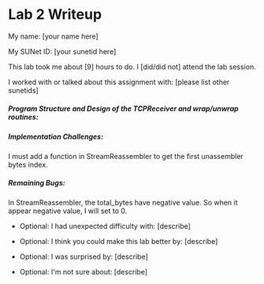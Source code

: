 Lab 2 Writeup
=============

My name: [your name here]

My SUNet ID: [your sunetid here]

This lab took me about [9] hours to do. I [did/did not] attend the lab session.

I worked with or talked about this assignment with: [please list other sunetids]

##### Program Structure and Design of the TCPReceiver and wrap/unwrap routines:

##### Implementation Challenges:
I must add a function in StreamReassembler to get the first unassembler bytes index.
##### Remaining Bugs:
In StreamReassembler, the total_bytes have negative value. So when it appear negative value, I will set to 0.

- Optional: I had unexpected difficulty with: [describe]

- Optional: I think you could make this lab better by: [describe]

- Optional: I was surprised by: [describe]

- Optional: I'm not sure about: [describe]

